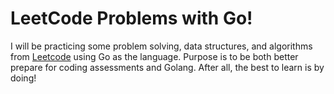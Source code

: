 <!-- markdownlint-disable -->

# LeetCode Problems with Go!

I will be practicing some problem solving, data structures, and algorithms from <a href="https://leetcode.com" target="_blank">Leetcode</a> using Go as the language. Purpose is to be both better prepare for coding assessments and Golang. After all, the best to learn is by doing!
